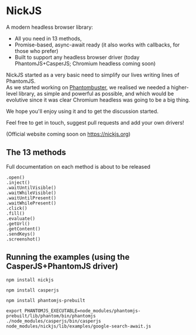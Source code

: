 NickJS
======


A modern headless browser library:

* All you need in 13 methods,
* Promise-based, async-await ready (it also works with callbacks, for those who prefer)
* Built to support any headless browser driver (today PhantomJS+CasperJS; Chromium headless coming soon)



NickJS started as a very basic need to simplify our lives writing lines of PhantomJS. 
<br>As we started working on [Phantombuster](https://phantombuster.com), we realised we needed a higher-level library, as simple and powerful as possible, and which would be evolutive since it was clear Chromium headless was going to be a big thing.

We hope you'll enjoy using it and to get the discussion started. 

Feel free to get in touch, suggest pull requests and add your own drivers!


(Official website coming soon on https://nickjs.org)


The 13 methods
---------

Full documentation on each method is about to be released

```
.open()
.inject()
.waitUntilVisible()
.waitWhileVisible()
.waitUntilPresent()
.waitWhilePresent()
.click()
.fill()
.evaluate()
.getUrl()
.getContent()
.sendKeys()
.screenshot()

```

Running the examples (using the CasperJS+PhantomJS driver)
------------------------------------------------

    npm install nickjs
    
    npm install casperjs
    
    npm install phantomjs-prebuilt
    
    export PHANTOMJS_EXECUTABLE=node_modules/phantomjs-prebuilt/lib/phantom/bin/phantomjs
    ./node_modules/casperjs/bin/casperjs node_modules/nickjs/lib/examples/google-search-await.js
